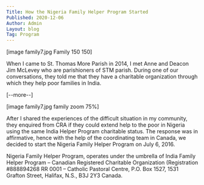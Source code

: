 ```yaml
---
Title: How the Nigeria Family Helper Program Started
Published: 2020-12-06
Author: Admin
Layout: blog
Tag: Program
---
```


[image family7.jpg Family 150 150]

When I came to St. Thomas More Parish in 2014, I met Anne and Deacon Jim McLevey who are parishioners of STM parish. During one of our conversations, they told me that they have a charitable organization through which they help poor families in India.

[--more--]

[image family7.jpg family zoom 75%]

After I shared the experiences of the difficult situation in my community, they enquired from CRA if they could extend help to the poor in Nigeria using the same India Helper Program charitable status. The response was in affirmative, hence with the help of the coordinating team in Canada, we decided to start the Nigeria Family Helper Program on July 6, 2016.

Nigeria Family Helper Program, operates under the umbrella of India Family Helper Program – Canadian Registered Charitable Organization (Registration #888894268 RR 0001 – Catholic Pastoral Centre, P.O. Box 1527, 1531 Grafton Street, Halifax, N.S., B3J 2Y3 Canada.


